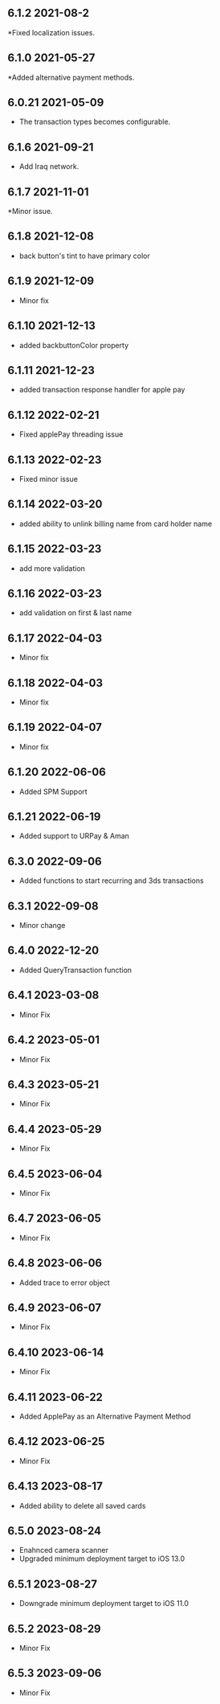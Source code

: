 ## 6.1.2 2021-08-2
*Fixed localization issues.

## 6.1.0 2021-05-27
*Added alternative payment methods.

## 6.0.21 2021-05-09
* The transaction types becomes configurable.

## 6.1.6 2021-09-21
* Add Iraq network.

## 6.1.7 2021-11-01
*Minor issue.

## 6.1.8 2021-12-08
* back button's tint to have primary color

## 6.1.9 2021-12-09
* Minor fix

## 6.1.10 2021-12-13
* added backbuttonColor property 

## 6.1.11 2021-12-23
* added transaction response handler for apple pay

## 6.1.12 2022-02-21
* Fixed applePay threading issue

## 6.1.13 2022-02-23
* Fixed minor issue

## 6.1.14 2022-03-20
* added ability to unlink billing name from card holder name

## 6.1.15 2022-03-23
* add more validation

## 6.1.16 2022-03-23
* add validation on first & last name

## 6.1.17 2022-04-03
* Minor fix

## 6.1.18 2022-04-03
* Minor fix

## 6.1.19 2022-04-07
* Minor fix

## 6.1.20 2022-06-06
* Added SPM Support

## 6.1.21 2022-06-19
* Added support to URPay & Aman

## 6.3.0 2022-09-06
* Added functions to start recurring and 3ds transactions

## 6.3.1 2022-09-08
* Minor change

## 6.4.0 2022-12-20
* Added QueryTransaction function

## 6.4.1 2023-03-08
* Minor Fix

## 6.4.2 2023-05-01
* Minor Fix

## 6.4.3 2023-05-21
* Minor Fix

## 6.4.4 2023-05-29
* Minor Fix

## 6.4.5 2023-06-04
* Minor Fix

## 6.4.7 2023-06-05
* Minor Fix

## 6.4.8 2023-06-06
* Added trace to error object

## 6.4.9 2023-06-07
* Minor Fix

## 6.4.10 2023-06-14
* Minor Fix

## 6.4.11 2023-06-22
* Added ApplePay as an Alternative Payment Method

## 6.4.12 2023-06-25
* Minor Fix

## 6.4.13 2023-08-17
* Added ability to delete all saved cards

## 6.5.0 2023-08-24
* Enahnced camera scanner
* Upgraded minimum deployment target to iOS 13.0 

## 6.5.1 2023-08-27
* Downgrade minimum deployment target to iOS 11.0

## 6.5.2 2023-08-29
* Minor Fix

## 6.5.3 2023-09-06
* Minor Fix
